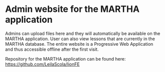 # Admin website for the MARTHA application

Admins can upload files here and they will automatically be available on the MARTHA application. User can also view lessons that are currently in the MARTHA database. The entire website is a Progressive Web Application and thus accessible offline after the first visit. 

Repository for the MARTHA application can be found here: https://github.com/LeilaScola/lionFE
